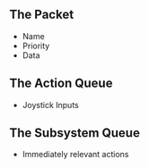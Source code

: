 The Packet
----------
- Name
- Priority
- Data

The Action Queue
----------------
- Joystick Inputs

The Subsystem Queue
-------------------
- Immediately relevant actions
